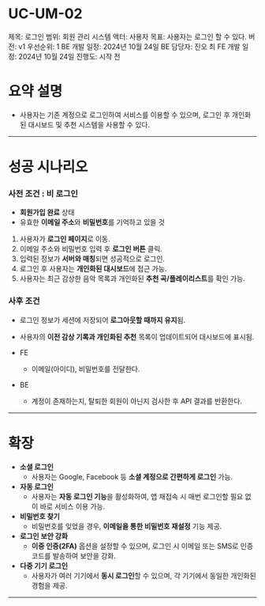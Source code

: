 # UC-UM-02

제목: 로그인
범위: 회원 관리 시스템
액터: 사용자
목표: 사용자는 로그인 할 수 있다.
버전: v1
우선순위: 1
BE 개발 일정: 2024년 10월 24일
BE 담당자: 진오 최
FE 개발 일정: 2024년 10월 24일
진행도: 시작 전

# 요약 설명

- 사용자는 기존 계정으로 로그인하여 서비스를 이용할 수 있으며, 로그인 후 개인화된 대시보드 및 추천 시스템을 사용할 수 있다.

---

# 성공 시나리오

### 사전 조건 : 비 로그인

- **회원가입 완료** 상태
- 유효한 **이메일 주소**와 **비밀번호**를 기억하고 있을 것

 

1. 사용자가 **로그인 페이지**로 이동.
2. 이메일 주소와 비밀번호 입력 후 **로그인 버튼** 클릭.
3. 입력된 정보가 **서버와 매칭**되면 성공적으로 로그인.
4. 로그인 후 사용자는 **개인화된 대시보드**에 접근 가능.
5. 사용자는 최근 감상한 음악 목록과 개인화된 **추천 곡/플레이리스트**를 확인 가능.

### 사후 조건

- 로그인 정보가 세션에 저장되어 **로그아웃할 때까지 유지**됨.
- 사용자의 **이전 감상 기록과 개인화된 추천** 목록이 업데이트되어 대시보드에 표시됨.

- FE
    - 이메일(아이디), 비밀번호를 전달한다.
- BE
    - 계정이 존재하는지, 탈퇴한 회원이 아닌지 검사한 후 API 결과를 반환한다.

---

# 확장

- **소셜 로그인**
    - 사용자는 Google, Facebook 등 **소셜 계정으로 간편하게 로그인** 가능.
- **자동 로그인**
    - 사용자는 **자동 로그인 기능**을 활성화하여, 앱 재접속 시 매번 로그인할 필요 없이 바로 서비스 이용 가능.
- **비밀번호 찾기**
    - 비밀번호를 잊었을 경우, **이메일을 통한 비밀번호 재설정** 기능 제공.
- **로그인 보안 강화**
    - **이중 인증(2FA)** 옵션을 설정할 수 있으며, 로그인 시 이메일 또는 SMS로 인증 코드를 발송하여 보안을 강화.
- **다중 기기 로그인**
    - 사용자가 여러 기기에서 **동시 로그인**할 수 있으며, 각 기기에서 동일한 개인화된 경험을 제공.

---